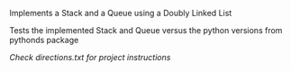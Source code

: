 Implements a Stack and a Queue using a Doubly Linked List

Tests the implemented Stack and Queue versus the python versions from pythonds package

*Check directions.txt for project instructions*
